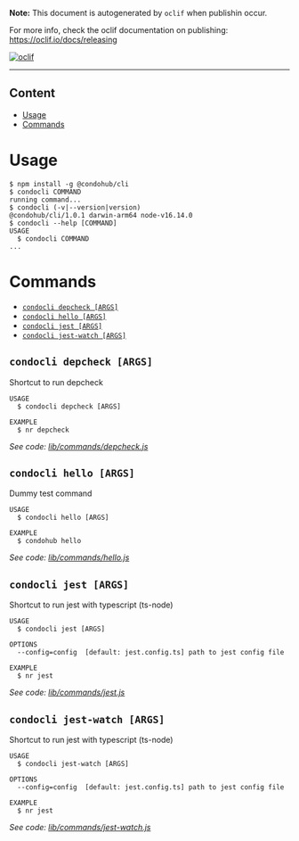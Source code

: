 **Note:** This document is autogenerated by `oclif` when publishin occur.

For more info, check the oclif documentation on publishing:
https://oclif.io/docs/releasing

[![oclif](https://img.shields.io/badge/cli-oclif-brightgreen.svg)](https://oclif.io)

---

## Content

<!-- toc -->
* [Usage](#usage)
* [Commands](#commands)
<!-- tocstop -->

# Usage

<!-- usage -->
```sh-session
$ npm install -g @condohub/cli
$ condocli COMMAND
running command...
$ condocli (-v|--version|version)
@condohub/cli/1.0.1 darwin-arm64 node-v16.14.0
$ condocli --help [COMMAND]
USAGE
  $ condocli COMMAND
...
```
<!-- usagestop -->

# Commands

<!-- commands -->
* [`condocli depcheck [ARGS]`](#condocli-depcheck-args)
* [`condocli hello [ARGS]`](#condocli-hello-args)
* [`condocli jest [ARGS]`](#condocli-jest-args)
* [`condocli jest-watch [ARGS]`](#condocli-jest-watch-args)

## `condocli depcheck [ARGS]`

Shortcut to run depcheck

```
USAGE
  $ condocli depcheck [ARGS]

EXAMPLE
  $ nr depcheck
```

_See code: [lib/commands/depcheck.js](https://github.com/condohub/condohub/blob/v1.0.1/lib/commands/depcheck.js)_

## `condocli hello [ARGS]`

Dummy test command

```
USAGE
  $ condocli hello [ARGS]

EXAMPLE
  $ condohub hello
```

_See code: [lib/commands/hello.js](https://github.com/condohub/condohub/blob/v1.0.1/lib/commands/hello.js)_

## `condocli jest [ARGS]`

Shortcut to run jest with typescript (ts-node)

```
USAGE
  $ condocli jest [ARGS]

OPTIONS
  --config=config  [default: jest.config.ts] path to jest config file

EXAMPLE
  $ nr jest
```

_See code: [lib/commands/jest.js](https://github.com/condohub/condohub/blob/v1.0.1/lib/commands/jest.js)_

## `condocli jest-watch [ARGS]`

Shortcut to run jest with typescript (ts-node)

```
USAGE
  $ condocli jest-watch [ARGS]

OPTIONS
  --config=config  [default: jest.config.ts] path to jest config file

EXAMPLE
  $ nr jest
```

_See code: [lib/commands/jest-watch.js](https://github.com/condohub/condohub/blob/v1.0.1/lib/commands/jest-watch.js)_
<!-- commandsstop -->
